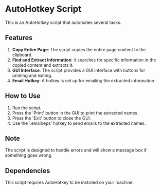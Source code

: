 # AutoHotkey Script

This is an AutoHotkey script that automates several tasks.

## Features

1. **Copy Entire Page**: The script copies the entire page content to the clipboard.
2. **Find and Extract Information**: It searches for specific information in the copied content and extracts it.
3. **GUI Interface**: The script provides a GUI interface with buttons for printing and exiting.
4. **Email Hotkey**: A hotkey is set up for emailing the extracted information.

## How to Use

1. Run the script.
2. Press the 'Print' button in the GUI to print the extracted names.
3. Press the 'Exit' button to close the GUI.
4. Use the '.emailreps' hotkey to send emails to the extracted names.

## Note

The script is designed to handle errors and will show a message box if something goes wrong.

## Dependencies

This script requires AutoHotkey to be installed on your machine.
